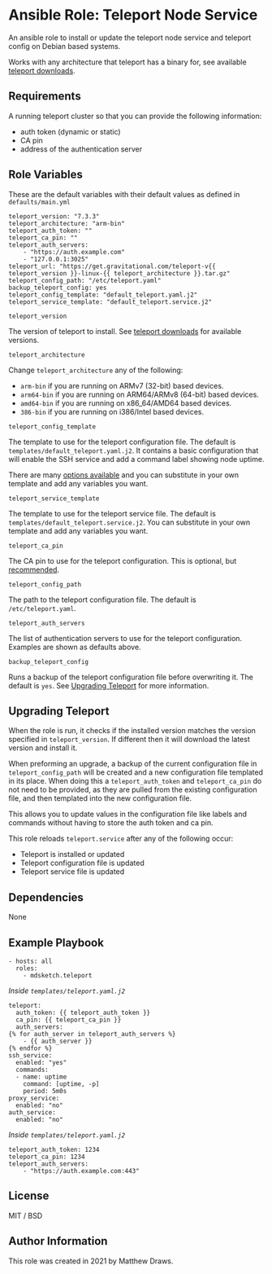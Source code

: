 # Ansible Role: Teleport Node Service

An ansible role to install or update the teleport node service and teleport config on Debian based systems.

Works with any architecture that teleport has a binary for, see available [teleport downloads](https://goteleport.com/teleport/download/).

## Requirements

A running teleport cluster so that you can provide the following information:

- auth token (dynamic or static)
- CA pin
- address of the authentication server

## Role Variables

These are the default variables with their default values as defined in `defaults/main.yml`

```
teleport_version: "7.3.3"
teleport_architecture: "arm-bin"
teleport_auth_token: ""
teleport_ca_pin: ""
teleport_auth_servers:
    - "https://auth.example.com"
    - "127.0.0.1:3025"
teleport_url: "https://get.gravitational.com/teleport-v{{ teleport_version }}-linux-{{ teleport_architecture }}.tar.gz"
teleport_config_path: "/etc/teleport.yaml"
backup_teleport_config: yes
teleport_config_template: "default_teleport.yaml.j2"
teleport_service_template: "default_teleport.service.j2"
```

```
teleport_version
```
The version of teleport to install. See [teleport downloads](https://goteleport.com/teleport/download/) for available versions.

```
teleport_architecture
```
Change `teleport_architecture` any of the following:

- `arm-bin` if you are running on ARMv7 (32-bit) based devices.
- `arm64-bin` if you are running on ARM64/ARMv8 (64-bit) based devices.
- `amd64-bin` if you are running on x86_64/AMD64 based devices.
- `386-bin` if you are running on i386/Intel based devices.

```
teleport_config_template
```
The template to use for the teleport configuration file. The default is `templates/default_teleport.yaml.j2`. It contains a basic configuration that will enable the SSH service and add a command label showing node uptime.

There are many [options available](https://goteleport.com/docs/setup/reference/config/) and you can substitute in your own template and add any variables you want.

```
teleport_service_template
```
The template to use for the teleport service file. The default is `templates/default_teleport.service.j2`. You can substitute in your own template and add any variables you want.

```
teleport_ca_pin
```
The CA pin to use for the teleport configuration. This is optional, but [recommended](https://goteleport.com/docs/setup/admin/adding-nodes/#untrusted-auth-servers).

```
teleport_config_path
```
The path to the teleport configuration file. The default is `/etc/teleport.yaml`.

```
teleport_auth_servers
```
The list of authentication servers to use for the teleport configuration. Examples are shown as defaults above.

```
backup_teleport_config
```
Runs a backup of the teleport configuration file before overwriting it. The default is `yes`. See [Upgrading Teleport](#upgrading-teleport) for more information.

## Upgrading Teleport

When the role is run, it checks if the installed version matches the version specified in `teleport_version`. If different then it will download the latest version and install it.

When preforming an upgrade, a backup of the current configuration file in `teleport_config_path` will be created and a new configuration file templated in its place. When doing this a `teleport_auth_token` and `teleport_ca_pin` do not need to be provided, as they are pulled from the existing configuration file, and then templated into the new configuration file.

This allows you to update values in the configuration file like labels and commands without having to store the auth token and ca pin.

This role reloads `teleport.service` after any of the following occur:

- Teleport is installed or updated
- Teleport configuration file is updated
- Teleport service file is updated

## Dependencies

None

## Example Playbook

```
- hosts: all
  roles:
    - mdsketch.teleport
```

*Inside `templates/teleport.yaml.j2`*

```
teleport:
  auth_token: {{ teleport_auth_token }}
  ca_pin: {{ teleport_ca_pin }}
  auth_servers:
{% for auth_server in teleport_auth_servers %}
    - {{ auth_server }}
{% endfor %}
ssh_service:
  enabled: "yes"
  commands:
  - name: uptime
    command: [uptime, -p]
    period: 5m0s
proxy_service:
  enabled: "no"
auth_service:
  enabled: "no"
```

*Inside `templates/teleport.yaml.j2`*

```
teleport_auth_token: 1234
teleport_ca_pin: 1234
teleport_auth_servers: 
    - "https://auth.example.com:443"
```

## License

MIT / BSD

## Author Information

This role was created in 2021 by Matthew Draws.
